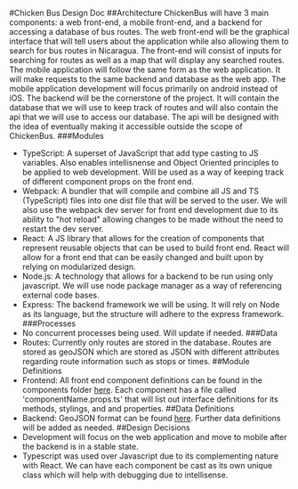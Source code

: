 #Chicken Bus Design Doc
##Architecture
ChickenBus will have 3 main components: a web front-end, a mobile front-end, and a backend for accessing a database of bus routes. The web front-end will be the graphical interface that will tell users about the application while also allowing them to search for bus routes in Nicaragua. The front-end will consist of inputs for searching for routes as well as a map that will display any searched routes.
The mobile application will follow the same form as the web application. It will make requests to the same backend and database as the web app. The mobile application development will focus primarily on android instead of iOS.
The backend will be the cornerstone of the project. It will contain the database that we will use to keep track of routes and will also contain the api that we will use to access our database. The api will be designed with the idea of eventually making it accessible outside the scope of ChickenBus.
###Modules
- TypeScript: A superset of JavaScript that add type casting to JS variables. Also enables intellisnense and Object Oriented principles to be applied to web development. Will be used as a way of keeping track of different component props on the front end.
- Webpack: A bundler that will compile and combine all JS and TS (TypeScript) files into one dist file that will be served to the user. We will also use the webpack dev server for front end development due to its ability to "hot reload" allowing changes to be made without the need to restart the dev server.
- React: A JS library that allows for the creation of components that represent reusable objects that can be used to build front end. React will allow for a front end that can be easily changed and built upon by relying on modularized design.
- Node.js: A technology that allows for a backend to be run using only javascript. We will use node package manager as a way of referencing external code bases.
- Express: The backend framework we will be using. It will rely on Node as its language, but the structure will adhere to the express framework.
###Processes
- No concurrent processes being used. Will update if needed.
###Data
- Routes: Currently only routes are stored in the database. Routes are stored as geoJSON which are stored as JSON with different attributes regarding route information such as stops or times.
##Module Definitions
- Frontend: All front end component definitions can be found in the components folder [here](https://github.com/KyleMartin95/ChickenBus-Frontend/tree/master/src/components). Each component has a file called 'componentName.props.ts' that will list out interface definitions for its methods, stylings, and and properties.
##Data Definitions
- Backend: GeoJSON format can be found [here](http://geojson.org/). Further data definitions will be added as needed.
##Design Decisions
- Development will focus on the web application and move to mobile after the backend is in a stable state.
- Typescript was used over Javascript due to its complementing nature with React. We can have each component be cast as its own unique class which will help with debugging due to intellisense.


